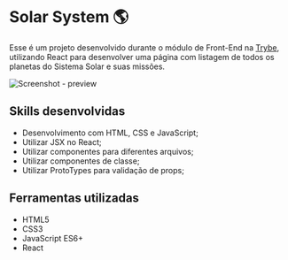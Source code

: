 # Solar System 🌎

Esse é um projeto desenvolvido durante o módulo de Front-End na [Trybe](https://www.betrybe.com/), utilizando React para desenvolver uma página com listagem de todos os planetas do Sistema Solar e suas missões.

![Screenshot - preview](./preview.gif)

## Skills desenvolvidas

* Desenvolvimento com HTML, CSS e JavaScript;
* Utilizar JSX no React;
* Utilizar componentes para diferentes arquivos;
* Utilizar componentes de classe;
* Utilizar ProtoTypes para validação de props;

## Ferramentas utilizadas

* HTML5
* CSS3
* JavaScript ES6+
* React
